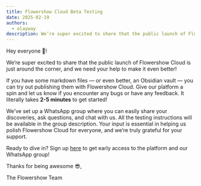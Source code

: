 ```yaml
---
title: Flowershow Cloud Beta Testing
date: 2025-02-19
authors:
  - olayway
description: We’re super excited to share that the public launch of Flowershow Cloud is just around the corner, and we need your help to make it even better! Get early access now!
---
```


Hey everyone 👋!

We’re super excited to share that the public launch of Flowershow Cloud is just around the corner, and we need your help to make it even better!

If you have some markdown files — or even better, an Obsidian vault — you can try out publishing them with Flowershow Cloud. Give our platform a spin and let us know if you encounter any bugs or have any feedback. It literally takes **2-5 minutes** to get started!

We’ve set up a WhatsApp group where you can easily share your discoveries, ask questions, and chat with us. All the testing instructions will be available in the group description. Your input is essential in helping us polish Flowershow Cloud for everyone, and we’re truly grateful for your support.

Ready to dive in? Sign up [here](https://tally.so/r/3EN1yX) to get early access to the platform and our WhatsApp group!

Thanks for being awesome 😎,

The Flowershow Team
